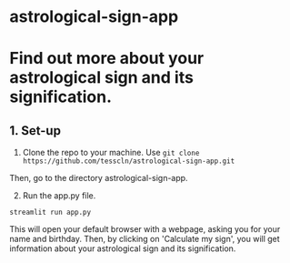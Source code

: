 # astrological-sign-app
# Find out more about your astrological sign and its signification.

## 1. Set-up

1. Clone the repo to your machine. 
Use ```git clone https://github.com/tesscln/astrological-sign-app.git ```

Then, go to the directory astrological-sign-app.

2. Run the app.py file.

```streamlit run app.py```

This will open your default browser with a webpage, asking you for your name and birthday. 
Then, by clicking on 'Calculate my sign', you will get information about your astrological sign and its signification.
